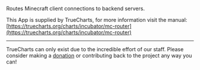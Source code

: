 Routes Minecraft client connections to backend servers.

This App is supplied by TrueCharts, for more information visit the manual: [https://truecharts.org/charts/incubator/mc-router](https://truecharts.org/charts/incubator/mc-router)

---

TrueCharts can only exist due to the incredible effort of our staff.
Please consider making a [donation](https://truecharts.org/sponsor) or contributing back to the project any way you can!

